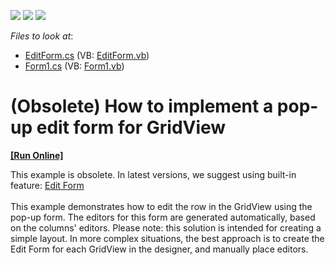 <!-- default badges list -->
![](https://img.shields.io/endpoint?url=https://codecentral.devexpress.com/api/v1/VersionRange/134079070/13.1.4%2B)
[![](https://img.shields.io/badge/Open_in_DevExpress_Support_Center-FF7200?style=flat-square&logo=DevExpress&logoColor=white)](https://supportcenter.devexpress.com/ticket/details/E1293)
[![](https://img.shields.io/badge/📖_How_to_use_DevExpress_Examples-e9f6fc?style=flat-square)](https://docs.devexpress.com/GeneralInformation/403183)
<!-- default badges end -->
<!-- default file list -->
*Files to look at*:

* [EditForm.cs](./CS/S131267/EditForm.cs) (VB: [EditForm.vb](./VB/S131267/EditForm.vb))
* [Form1.cs](./CS/S131267/Form1.cs) (VB: [Form1.vb](./VB/S131267/Form1.vb))
<!-- default file list end -->
# (Obsolete) How to implement a pop-up edit form for GridView
<!-- run online -->
**[[Run Online]](https://codecentral.devexpress.com/e1293)**
<!-- run online end -->


<p>This example is obsolete. In latest versions, we suggest using built-in feature: <a href="https://documentation.devexpress.com/WindowsForms/753/Controls-and-Libraries/Data-Grid/Data-Editing-and-Validation/Modify-and-Validate-Cell-Values#edit_form">Edit Form</a><br><br>This example demonstrates how to edit the row in the GridView using the pop-up form. The editors for this form are generated automatically, based on the columns' editors. Please note: this solution is intended for creating a simple layout. In more complex situations, the best approach is to create the Edit Form for each GridView in the designer, and manually place editors.</p>

<br/>



